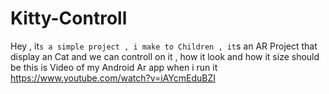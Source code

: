 # Kitty-Controll
Hey , it`s a simple project , i make to Children , it`s an AR Project that display an Cat and we can controll on it , how it look and how it size should be
this is Video of my Android Ar app when i run it https://www.youtube.com/watch?v=iAYcmEduBZI
